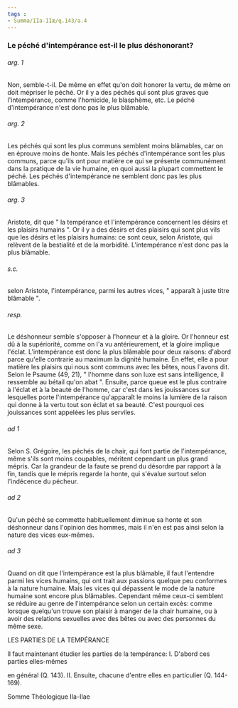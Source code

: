 ```yaml
---
tags : 
- Summa/IIa-IIæ/q.143/a.4
---
```


### Le péché d'intempérance est-il le plus déshonorant?

###### arg. 1
Non, semble-t-il. De même en effet qu'on doit honorer la vertu, de même on doit mépriser le péché. Or il y a des péchés qui sont plus graves que l'intempérance, comme l'homicide, le blasphème, etc. Le péché d'intempérance n'est donc pas le plus blâmable. 

###### arg. 2
Les péchés qui sont les plus communs semblent moins blâmables, car on en éprouve moins de honte. Mais les péchés d'intempérance sont les plus communs, parce qu'ils ont pour matière ce qui se présente communément dans la pratique de la vie humaine, en quoi aussi la plupart commettent le péché. Les péchés d'intempérance ne semblent donc pas les plus blâmables. 

###### arg. 3
Aristote, dit que " la tempérance et l'intempérance concernent les désirs et les plaisirs humains ". Or il y a des désirs et des plaisirs qui sont plus vils que les désirs et les plaisirs humains: ce sont ceux, selon Aristote, qui relèvent de la bestialité et de la morbidité. L'intempérance n'est donc pas la plus blâmable. 

###### s.c.
selon Aristote, l'intempérance, parmi les autres vices, " apparaît à juste titre blâmable ". 

###### resp.
Le déshonneur semble s'opposer à l'honneur et à la gloire. Or l'honneur est dû à la supériorité, comme on l'a vu antérieurement, et la gloire implique l'éclat. L'intempérance est donc la plus blâmable pour deux raisons: d'abord parce qu'elle contrarie au maximum la dignité humaine. En effet, elle a pour matière les plaisirs qui nous sont communs avec les bêtes, nous l'avons dit. Selon le Psaume (49, 21), " l'homme dans son luxe est sans intelligence, il ressemble au bétail qu'on abat ". Ensuite, parce queue est le plus contraire à l'éclat et à la beauté de l'homme, car c'est dans les jouissances sur lesquelles porte l'intempérance qu'apparaît le moins la lumière de la raison qui donne à la vertu tout son éclat et sa beauté. C'est pourquoi ces jouissances sont appelées les plus serviles. 

###### ad 1
Selon S. Grégoire, les péchés de la chair, qui font partie de l'intempérance, même s'ils sont moins coupables, méritent cependant un plus grand mépris. Car la grandeur de la faute se prend du désordre par rapport à la fin, tandis que le mépris regarde la honte, qui s'évalue surtout selon l'indécence du pécheur. 

###### ad 2
Qu'un péché se commette habituellement diminue sa honte et son déshonneur dans l'opinion des hommes, mais il n'en est pas ainsi selon la nature des vices eux-mêmes. 

###### ad 3
Quand on dit que l'intempérance est la plus blâmable, il faut l'entendre parmi les vices humains, qui ont trait aux passions quelque peu conformes à la nature humaine. Mais les vices qui dépassent le mode de la nature humaine sont encore plus blâmables. Cependant même ceux-ci semblent se réduire au genre de l'intempérance selon un certain excès: comme lorsque quelqu'un trouve son plaisir à manger de la chair humaine, ou à avoir des relations sexuelles avec des bêtes ou avec des personnes du même sexe. 

LES PARTIES DE LA TEMPÉRANCE 

Il faut maintenant étudier les parties de la tempérance: I. D'abord ces parties elles-mêmes 

en général (Q. 143). II. Ensuite, chacune d'entre elles en particulier (Q. 144-169). 

Somme Théologique IIa-IIae 

